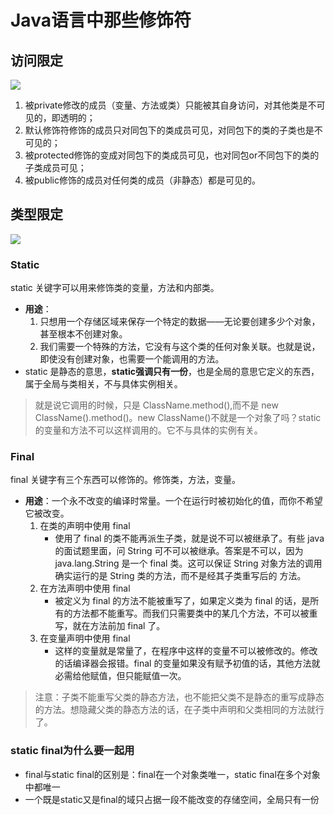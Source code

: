 # Java语言中那些修饰符

## 访问限定

![](https://ws3.sinaimg.cn/large/006tNbRwly1fwsk1uoou5j30yk0aimy8.jpg)

1. 被private修改的成员（变量、方法或类）只能被其自身访问，对其他类是不可见的，即透明的；
2. 默认修饰符修饰的成员只对同包下的类成员可见，对同包下的类的子类也是不可见的；
3. 被protected修饰的变成对同包下的类成员可见，也对同包or不同包下的类的子类成员可见；
4. 被public修饰的成员对任何类的成员（非静态）都是可见的。


## 类型限定

![](https://ws1.sinaimg.cn/large/006tNbRwly1fwskswv8vyj30yu0g8413.jpg)

### Static 
static 关键字可以用来修饰类的变量，方法和内部类。
- **用途**：
    1. 只想用一个存储区域来保存一个特定的数据——无论要创建多少个对象，甚至根本不创建对象。 
    2. 我们需要一个特殊的方法，它没有与这个类的任何对象关联。也就是说，即使没有创建对象，也需要一个能调用的方法。 
- static 是静态的意思，**static强调只有一份**，也是全局的意思它定义的东西，属于全局与类相关，不与具体实例相关。

>  就是说它调用的时候，只是 ClassName.method(),而不是 new ClassName().method()。new ClassName()不就是一个对象了吗？static 的变量和方法不可以这样调用的。它不与具体的实例有关。

### Final
final 关键字有三个东西可以修饰的。修饰类，方法，变量。
- **用途**：一个永不改变的编译时常量。一个在运行时被初始化的值，而你不希望它被改变。
    1. 在类的声明中使用 final
	   - 使用了 final 的类不能再派生子类，就是说不可以被继承了。有些 java 的面试题里面，问 String 可不可以被继承。答案是不可以，因为 java.lang.String 是一个 final 类。这可以保证 String 对象方法的调用确实运行的是 String 类的方法，而不是经其子类重写后的 方法。
    2. 在方法声明中使用 final
	   - 被定义为 final 的方法不能被重写了，如果定义类为 final 的话，是所有的方法都不能重写。而我们只需要类中的某几个方法，不可以被重写，就在方法前加 final 了。
    3. 在变量声明中使用 final
	   - 这样的变量就是常量了，在程序中这样的变量不可以被修改的。修改的话编译器会报错。final 的变量如果没有赋予初值的话，其他方法就必需给他赋值，但只能赋值一次。

> 注意：子类不能重写父类的静态方法，也不能把父类不是静态的重写成静态的方法。想隐藏父类的静态方法的话，在子类中声明和父类相同的方法就行了。

### static final为什么要一起用
- final与static final的区别是：final在一个对象类唯一，static final在多个对象中都唯一
- 一个既是static又是final的域只占据一段不能改变的存储空间，全局只有一份

